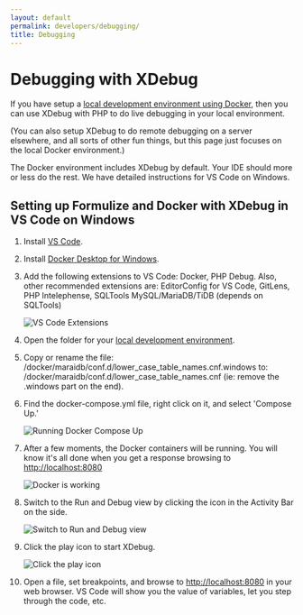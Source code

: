 ```yaml
---
layout: default
permalink: developers/debugging/
title: Debugging
---
```


# Debugging with XDebug

If you have setup a [local development environment using Docker](../deploying_locally/), then you can use XDebug with PHP to do live debugging in your local environment.

(You can also setup XDebug to do remote debugging on a server elsewhere, and all sorts of other fun things, but this page just focuses on the local Docker environment.)

The Docker environment includes XDebug by default. Your IDE should more or less do the rest. We have detailed instructions for VS Code on Windows.

## <a name="formulize-vscode"></a>Setting up Formulize and Docker with XDebug in VS Code on Windows

1. Install [VS Code](https://code.visualstudio.com/).

2. Install [Docker Desktop for Windows](https://docs.docker.com/desktop/install/windows-install/).

3. Add the following extensions to VS Code: Docker, PHP Debug. Also, other recommended extensions are: EditorConfig for VS Code, GitLens, PHP Intelephense, SQLTools MySQL/MariaDB/TiDB (depends on SQLTools)

	![VS Code Extensions](../../images/vscode-extensions.PNG)

4. Open the folder for your [local development environment](../deploying_locally/).

5. Copy or rename the file: /docker/maraidb/conf.d/lower_case_table_names.cnf.windows to: /docker/maraidb/conf.d/lower_case_table_names.cnf (ie: remove the .windows part on the end).

6. Find the docker-compose.yml file, right click on it, and select 'Compose Up.'

    ![Running Docker Compose Up](../../images/vscode-compose-up.PNG)

7. After a few moments, the Docker containers will be running. You will know it's all done when you get a response browsing to [http://localhost:8080](http://localhost:8080)

    ![Docker is working](../../images/vscode-docker-working.PNG)

8. Switch to the Run and Debug view by clicking the icon in the Activity Bar on the side.

    ![Switch to Run and Debug view](../../images/vscode-run-and-debug.PNG)

9. Click the play icon to start XDebug.

    ![Click the play icon](../../images/vscode-play-icon.PNG)

10. Open a file, set breakpoints, and browse to [http://localhost:8080](http://localhost:8080) in your web browser. VS Code will show you the value of variables, let you step through the code, etc.




